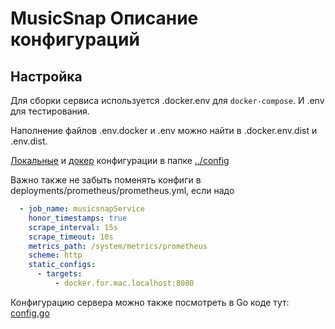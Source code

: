 # MusicSnap Описание конфигураций

## Настройка
Для сборки сервиса используется .docker.env для `docker-compose`. И .env для тестирования.

Наполнение файлов .env.docker и .env можно найти в .docker.env.dist и .env.dist.

[Локальные](../config/config.local.yml) и [докер](../config/config.docker.yml) конфигурации в папке [../config](../config)

Важно также не забыть поменять конфиги в deployments/prometheus/prometheus.yml, если надо
```yaml
  - job_name: musicsnapService
    honor_timestamps: true
    scrape_interval: 15s
    scrape_timeout: 10s
    metrics_path: /system/metrics/prometheus
    scheme: http
    static_configs:
      - targets:
          - docker.for.mac.localhost:8080
```

Конфигурацию сервера можно также посмотреть в Go коде тут:
[config.go](..%2Finternal%2Fconfig%2Fconfig.go)